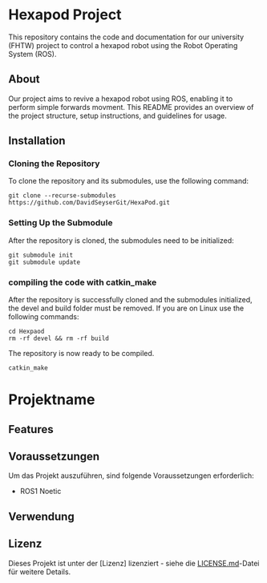 # Hexapod Project

This repository contains the code and documentation for our university (FHTW) project to control a hexapod robot using the Robot Operating System (ROS).

## About

Our project aims to revive a hexapod robot using ROS, enabling it to perform simple forwards movment. This README provides an overview of the project structure, setup instructions, and guidelines for usage.

## Installation

### Cloning the Repository
To clone the repository and its submodules, use the following command:

    git clone --recurse-submodules https://github.com/DavidSeyserGit/HexaPod.git

### Setting Up the Submodule
After the repository is cloned, the submodules need to be initialized:

    git submodule init
    git submodule update

### compiling the code with catkin_make

After the repository is successfully cloned and the submodules initialized, the devel and build folder must be removed.
If you are on Linux use the following commands:

    cd Hexpaod 
    rm -rf devel && rm -rf build

The repository is now ready to be compiled.
    
    catkin_make
# Projektname

## Features

## Voraussetzungen

Um das Projekt auszuführen, sind folgende Voraussetzungen erforderlich:

- ROS1 Noetic

## Verwendung

## Lizenz

Dieses Projekt ist unter der [Lizenz] lizenziert - siehe die [LICENSE.md](LICENSE.md)-Datei für weitere Details.

